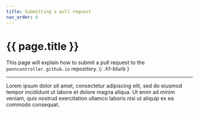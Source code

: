 ```yaml
---
title: Submitting a pull request
nav_order: 6
---
```


# {{ page.title }}

This page will explain how to submit a pull request to the `penncontroller.github.io`
repository.
{: .h1-blurb }

---

Lorem ipsum dolor sit amet, consectetur adipiscing elit, sed do eiusmod tempor incididunt
ut labore et dolore magna aliqua. Ut enim ad minim veniam, quis nostrud exercitation
ullamco laboris nisi ut aliquip ex ea commodo consequat.
